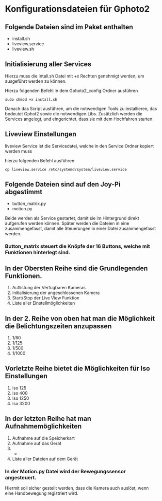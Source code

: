# Konfigurationsdateien für Gphoto2

## Folgende Dateien sind im Paket enthalten

- install.sh
- liveview.service
- liveview.sh

## Initialisierung aller Services

Hierzu muss die Intall.sh Datei mit +x Rechten genehmigt werden, um ausgeführt werden zu können.

Hierzu folgenden Befehl in dem Gphoto2_config Ordner ausführen

`sudo chmod +x install.sh`

Danach das Script ausführen, um die notwendigen Tools zu installieren, das bedeutet Gphot2 sowie die notwendigen Libs. Zusätzlich werden die Services angelegt, und eingerichtet, dass sie mit dem Hochfahren starten

## Liveview Einstellungen

liveview Service ist die Servicedatei, welche in den Service Ordner kopiert werden muss

hierzu folgenden Befehl ausführen:

`cp liveview.service /etc/systemd/system/liveview.service`

## Folgende Dateien sind auf den Joy-Pi abgestimmt

- button_matrix.py
- motion.py

Beide werden als Service gestartet, damit sie im Hintergrund direkt aufgerufen werden können. Später werden die Dateien in eine zusammengefasst, damit alle Steuerungen in einer Datei zusammengefasst werden.

### Button_matrix steuert die Knöpfe der 16 Buttons, welche mit Funktionen hinterlegt sind.

## In der Obersten Reihe sind die Grundlegenden Funktionen.

1. Auflistung der Verfügbaren Kameras
2. Initialisierung der angeschlossenen Kamera
3. Start/Stop der Live View Funktion
4. Liste aller Einstellmöglichkeiten

## In der 2. Reihe von oben hat man die Möglichkeit die Belichtungszeiten anzupassen

1. 1/60
2. 1/125
3. 1/500
4. 1/1000

## Vorletzte Reihe bietet die Möglichkeiten für Iso Einstellungen

1. Iso 125
2. Iso 400
3. Iso 1250
4. Iso 3200

## In der letzten Reihe hat man Aufnahmemöglichkeiten

1. Aufnahme auf die Speicherkart
2. Aufnahme auf das Gerät
3. -
4. Liste aller Dateien auf dem Gerät

### In der Motion.py Datei wird der Bewegungssensor angesteuert.

Hiermit soll sicher gestellt werden, dass die Kamera auch auslöst, wenn eine Handbewegung registriert wird.
